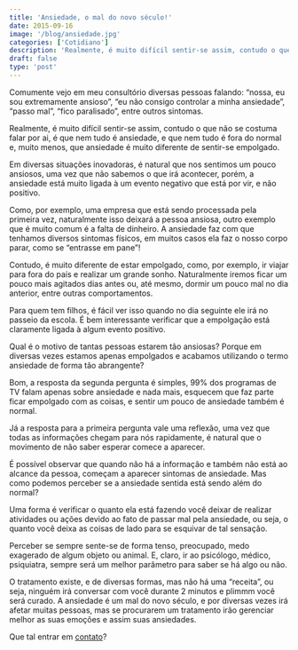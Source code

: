 ```yaml
---
title: 'Ansiedade, o mal do novo século!'
date: 2015-09-16
image: '/blog/ansiedade.jpg'
categories: ['Cotidiano']
description: 'Realmente, é muito difícil sentir-se assim, contudo o que não se costuma falar por ai, é que nem tudo é ansiedade, e que nem tudo é fora'
draft: false
type: 'post'
---
```


Comumente vejo em meu consultório diversas pessoas falando: “nossa, eu sou extremamente ansioso”, “eu não consigo controlar a minha ansiedade”, “passo mal”, “fico paralisado”, entre outros sintomas.

Realmente, é muito difícil sentir-se assim, contudo o que não se costuma falar por ai, é que nem tudo é ansiedade, e que nem tudo é fora do normal e, muito menos, que ansiedade é muito diferente de sentir-se empolgado.

Em diversas situações inovadoras, é natural que nos sentimos um pouco ansiosos, uma vez que não sabemos o que irá acontecer, porém, a ansiedade está muito ligada à um evento negativo que está por vir, e não positivo.

Como, por exemplo, uma empresa que está sendo processada pela primeira vez, naturalmente isso deixará a pessoa ansiosa, outro exemplo que é muito comum é a falta de dinheiro. A ansiedade faz com que tenhamos diversos sintomas físicos, em muitos casos ela faz o nosso corpo parar, como se “entrasse em pane”!

Contudo, é muito diferente de estar empolgado, como, por exemplo, ir viajar para fora do país e realizar um grande sonho. Naturalmente iremos ficar um pouco mais agitados dias antes ou, até mesmo, dormir um pouco mal no dia anterior, entre outras comportamentos.

Para quem tem filhos, é fácil ver isso quando no dia seguinte ele irá no passeio da escola. É bem interessante verificar que a empolgação está claramente ligada à algum evento positivo.

Qual é o motivo de tantas pessoas estarem tão ansiosas? Porque em diversas vezes estamos apenas empolgados e acabamos utilizando o termo ansiedade de forma tão abrangente?

Bom, a resposta da segunda pergunta é simples, 99% dos programas de TV falam apenas sobre ansiedade e nada mais, esquecem que faz parte ficar empolgado com as coisas, e sentir um pouco de ansiedade também é normal.

Já a resposta para a primeira pergunta vale uma reflexão, uma vez que todas as informações chegam para nós rapidamente, é natural que o movimento de não saber esperar comece a aparecer.

É possível observar que quando não há a informação e também não está ao alcance da pessoa, começam a aparecer sintomas de ansiedade. Mas como podemos perceber se a ansiedade sentida está sendo além do normal?

Uma forma é verificar o quanto ela está fazendo você deixar de realizar atividades ou ações devido ao fato de passar mal pela ansiedade, ou seja, o quanto você deixa as coisas de lado para se esquivar de tal sensação.

Perceber se sempre sente-se de forma tenso, preocupado, medo exagerado de algum objeto ou animal. E, claro, ir ao psicólogo, médico, psiquiatra, sempre será um melhor parâmetro para saber se há algo ou não.

O tratamento existe, e de diversas formas, mas não há uma “receita”, ou seja, ninguém irá conversar com você durante 2 minutos e plimmm você será curado. A ansiedade é um mal do novo século, e por diversas vezes irá afetar muitas pessoas, mas se procurarem um tratamento irão gerenciar melhor as suas emoções e assim suas ansiedades.

Que tal entrar em [contato](/contato/)?
